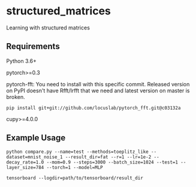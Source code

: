 # structured_matrices
Learning with structured matrices

## Requirements
Python 3.6+

pytorch>=0.3

pytorch-fft: You need to install with this specific commit. Released version on
PyPI doesn't have Rfft/Irfft that we need and latest version on master is
broken.

`pip install git+git://github.com/locuslab/pytorch_fft.git@c03132a`

cupy>=4.0.0


## Example Usage
```
python compare.py --name=test --methods=toeplitz_like --dataset=mnist_noise_1 --result_dir=fat --r=1 --lr=1e-2 --decay_rate=1.0 --mom=0.9 --steps=3000 --batch_size=1024 --test=1 --layer_size=784 --torch=1 --model=MLP
```
`tensorboard --logdir=path/to/tensorboard/result_dir`
